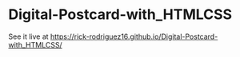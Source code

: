 # Digital-Postcard-with_HTMLCSS

See it live at <a href="https://rick-rodriguez16.github.io/Digital-Postcard-with_HTMLCSS/" target="_blank">https://rick-rodriguez16.github.io/Digital-Postcard-with_HTMLCSS/</a>
